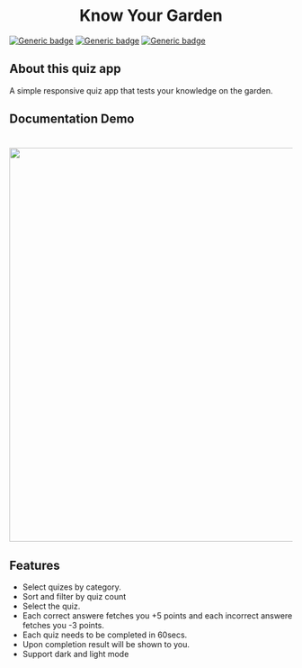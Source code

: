 <h1 align="center">Know Your Garden</h1>

[![Generic badge](https://img.shields.io/badge/USES-HTML-green.svg)](https://shields.io/) [![Generic badge](https://img.shields.io/badge/USES-CSS-green.svg)](https://shields.io/) [![Generic badge](https://img.shields.io/badge/USES-JS-green.svg)](https://shields.io/)

## About this quiz app

A simple responsive quiz app that tests your knowledge on the garden.

## Documentation Demo

<h1 align="center" ><img src="src/assets/README/demo.gif" width="700px"/></h1>

## Features

- Select quizes by category.
- Sort and filter by quiz count
- Select the quiz.
- Each correct answere fetches you +5 points and each incorrect answere fetches you -3 points.
- Each quiz needs to be completed in 60secs.
- Upon completion result will be shown to you.
- Support dark and light mode
